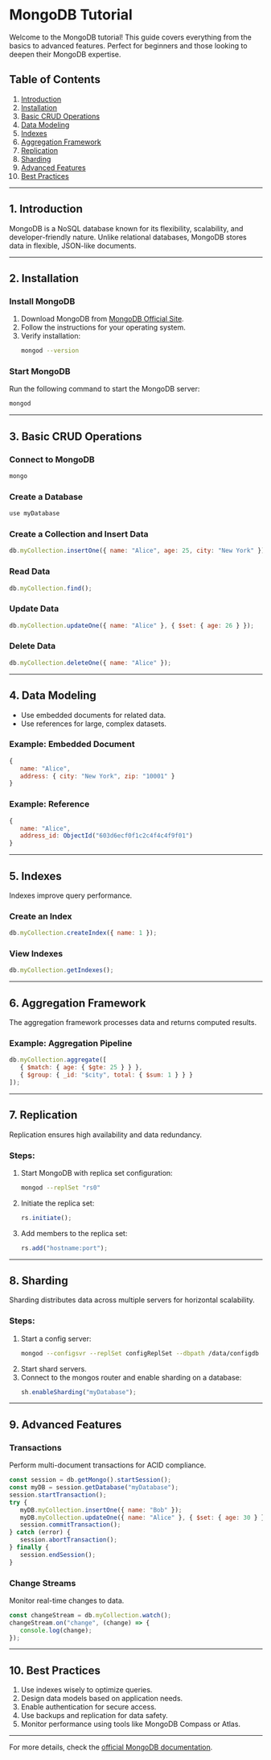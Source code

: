 # MongoDB Tutorial

Welcome to the MongoDB tutorial! This guide covers everything from the basics to advanced features. Perfect for beginners and those looking to deepen their MongoDB expertise.

## Table of Contents
1. [Introduction](#introduction)
2. [Installation](#installation)
3. [Basic CRUD Operations](#basic-crud-operations)
4. [Data Modeling](#data-modeling)
5. [Indexes](#indexes)
6. [Aggregation Framework](#aggregation-framework)
7. [Replication](#replication)
8. [Sharding](#sharding)
9. [Advanced Features](#advanced-features)
10. [Best Practices](#best-practices)

---

## 1. Introduction
MongoDB is a NoSQL database known for its flexibility, scalability, and developer-friendly nature. Unlike relational databases, MongoDB stores data in flexible, JSON-like documents.

---

## 2. Installation

### Install MongoDB
1. Download MongoDB from [MongoDB Official Site](https://www.mongodb.com/try/download/community).
2. Follow the instructions for your operating system.
3. Verify installation:
   ```bash
   mongod --version
   ```

### Start MongoDB
Run the following command to start the MongoDB server:
```bash
mongod
```

---

## 3. Basic CRUD Operations

### Connect to MongoDB
```bash
mongo
```

### Create a Database
```javascript
use myDatabase
```

### Create a Collection and Insert Data
```javascript
db.myCollection.insertOne({ name: "Alice", age: 25, city: "New York" });
```

### Read Data
```javascript
db.myCollection.find();
```

### Update Data
```javascript
db.myCollection.updateOne({ name: "Alice" }, { $set: { age: 26 } });
```

### Delete Data
```javascript
db.myCollection.deleteOne({ name: "Alice" });
```

---

## 4. Data Modeling
- Use embedded documents for related data.
- Use references for large, complex datasets.

### Example: Embedded Document
```javascript
{
   name: "Alice",
   address: { city: "New York", zip: "10001" }
}
```

### Example: Reference
```javascript
{
   name: "Alice",
   address_id: ObjectId("603d6ecf0f1c2c4f4c4f9f01")
}
```

---

## 5. Indexes
Indexes improve query performance.

### Create an Index
```javascript
db.myCollection.createIndex({ name: 1 });
```

### View Indexes
```javascript
db.myCollection.getIndexes();
```

---

## 6. Aggregation Framework
The aggregation framework processes data and returns computed results.

### Example: Aggregation Pipeline
```javascript
db.myCollection.aggregate([
   { $match: { age: { $gte: 25 } } },
   { $group: { _id: "$city", total: { $sum: 1 } } }
]);
```

---

## 7. Replication
Replication ensures high availability and data redundancy.

### Steps:
1. Start MongoDB with replica set configuration:
   ```bash
   mongod --replSet "rs0"
   ```
2. Initiate the replica set:
   ```javascript
   rs.initiate();
   ```
3. Add members to the replica set:
   ```javascript
   rs.add("hostname:port");
   ```

---

## 8. Sharding
Sharding distributes data across multiple servers for horizontal scalability.

### Steps:
1. Start a config server:
   ```bash
   mongod --configsvr --replSet configReplSet --dbpath /data/configdb --port 27019
   ```
2. Start shard servers.
3. Connect to the mongos router and enable sharding on a database:
   ```javascript
   sh.enableSharding("myDatabase");
   ```

---

## 9. Advanced Features

### Transactions
Perform multi-document transactions for ACID compliance.
```javascript
const session = db.getMongo().startSession();
const myDB = session.getDatabase("myDatabase");
session.startTransaction();
try {
   myDB.myCollection.insertOne({ name: "Bob" });
   myDB.myCollection.updateOne({ name: "Alice" }, { $set: { age: 30 } });
   session.commitTransaction();
} catch (error) {
   session.abortTransaction();
} finally {
   session.endSession();
}
```

### Change Streams
Monitor real-time changes to data.
```javascript
const changeStream = db.myCollection.watch();
changeStream.on("change", (change) => {
   console.log(change);
});
```

---

## 10. Best Practices
1. Use indexes wisely to optimize queries.
2. Design data models based on application needs.
3. Enable authentication for secure access.
4. Use backups and replication for data safety.
5. Monitor performance using tools like MongoDB Compass or Atlas.

---

For more details, check the [official MongoDB documentation](https://docs.mongodb.com/).
